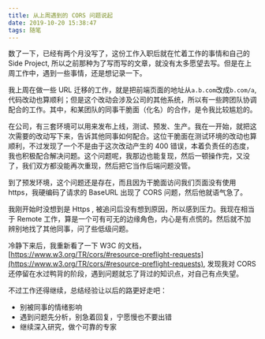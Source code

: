 ```yaml
---
title: 从上周遇到的 CORS 问题说起
date: 2019-10-20 15:38:47
tags: 随笔
---
```

数了一下，已经有两个月没写了，这份工作入职后就在忙着工作的事情和自己的 Side Project, 所以之前那种为了写而写的文章，就没有太多愿望去写。但是在上周工作中，遇到一些事情，还是想记录一下。

我上周在做一些 URL 迁移的工作，就是把前端页面的地址从`a.b.com`改成`b.com/a`, 代码改动也算顺利；但是这个改动会涉及公司的其他系统，所以有一些跨团队协调配合的工作。其中，和某团队的同事干脆面（化名）的合作，是令我比较尴尬的。

在公司，有三套环境可以用来发布上线，测试、预发、生产。我在一开始，就把这次需要的改动写下来，告诉其他同事如何配合。这位干脆面在测试环境的改动也算顺利，不过发现了一个不是由于这次改动产生的 400 错误，本着负责任的态度，我也积极配合解决问题。这个问题呢，我那边也能复现，然后一顿操作完，又没了，我们双方都没能再次重现，然后把它当作后端问题没管。

到了预发环境，这个问题还是存在，而且因为干脆面访问我们页面没有使用 https，我硬编码了请求的 BaseURL 出现了 CORS 问题，然后他就语气急了。

我刚开始时没想到是 Https , 被追问后没有想到原因，所以感到压力。我现在相当于 Remote 工作，算是一个可有可无的边缘角色，内心是有点慌的。然后就不加辨别地找了其他同事，问了些低级问题。

冷静下来后，我重新看了一下 W3C 的文档， [https://www.w3.org/TR/cors/#resource-preflight-requests](https://www.w3.org/TR/cors/#resource-preflight-requests), 发现我对 CORS 还停留在水过鸭背的阶段，遇到问题就忘了背过的知识点，对自己有点失望。

不过工作还得继续，总结经验让以后的路更好走吧：

- 别被同事的情绪影响
- 遇到问题先分析，别急着回复，宁愿慢也不要出错
- 继续深入研究，做个可靠的专家